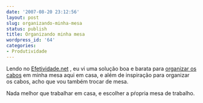 ```yaml
---
date: '2007-08-20 23:12:56'
layout: post
slug: organizando-minha-mesa
status: publish
title: Organizando minha mesa
wordpress_id: '64'
categories:
- Produtividade
---
```


Lendo no [Efetividade.net](http://www.efetividade.net) , eu vi uma solução boa e barata para [organizar os cabos](http://www.efetividade.net/2007/08/11/organizador-de-cabos/) em minha mesa aqui em casa, e além de inspiração para organizar os cabos, acho que vou também trocar de mesa.

Nada melhor que trabalhar em casa, e escolher a pŕopria mesa de trabalho.
